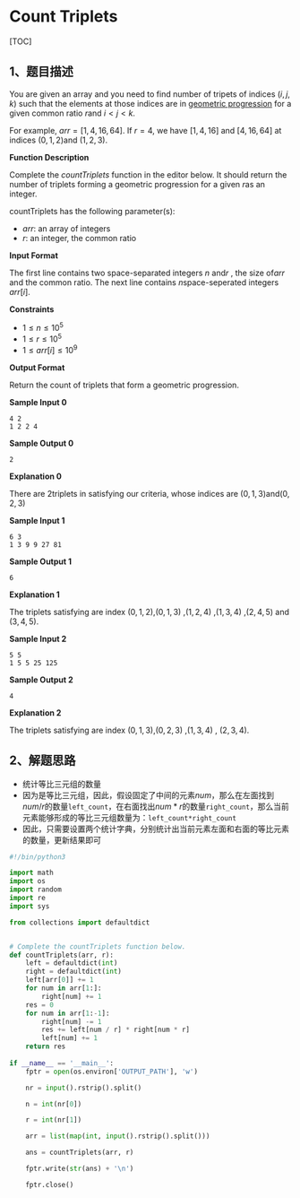 # Count Triplets

[TOC]

## 1、题目描述

You are given an array and you need to find number of tripets of indices $(i,j,k)$ such that the elements at those indices are in [geometric progression](https://en.wikipedia.org/wiki/Geometric_progression) for a given common ratio  $r$and $i<j<k$.

For example, $arr=[1,4,16,64]$. If $r=4$, we have $[1,4,16]$ and $[4,16,64]$ at indices $(0,1,2)$and $(1,2,3)$.

**Function Description**

Complete the *countTriplets* function in the editor below. It should return the number of triplets forming a geometric progression for a given $r$as an integer.

countTriplets has the following parameter(s):

-   *arr*: an array of integers
-   *r*: an integer, the common ratio

**Input Format**

The first line contains two space-separated integers $n$  and$r$ , the size of$arr$ and the common ratio.
The next line contains $n$space-seperated integers $arr[i]$.

**Constraints**

-   $1\le n \le 10^{5}$
-   $1\le r \le 10^{5}$
-   $1\le arr[i] \le 10^{9}$

**Output Format**

Return the count of triplets that form a geometric progression.

**Sample Input 0**

```
4 2
1 2 2 4
```

**Sample Output 0**

```
2
```

**Explanation 0**

There are $2$triplets in satisfying our criteria, whose indices are $(0,1,3)$and$(0,2,3)$ 

**Sample Input 1**

```
6 3
1 3 9 9 27 81
```

**Sample Output 1**

```
6
```

**Explanation 1**

The triplets satisfying are index $(0,1,2)$,$(0,1,3)$ ,$(1,2,4)$ ,$(1,3,4)$ ,$(2,4,5)$ and $(3,4,5)$.

**Sample Input 2**

```
5 5
1 5 5 25 125
```

**Sample Output 2**

```
4
```

**Explanation 2**

The triplets satisfying are index $(0,1,3)$,$(0,2,3)$ ,$(1,3,4)$ , $(2,3,4)$.

## 2、解题思路

-   统计等比三元组的数量
-   因为是等比三元组，因此，假设固定了中间的元素$num$，那么在左面找到$num/r$的数量`left_count`，在右面找出$num*r$的数量`right_count`，那么当前元素能够形成的等比三元组数量为：`left_count*right_count`
-   因此，只需要设置两个统计字典，分别统计出当前元素左面和右面的等比元素的数量，更新结果即可



```python
#!/bin/python3

import math
import os
import random
import re
import sys

from collections import defaultdict


# Complete the countTriplets function below.
def countTriplets(arr, r):
    left = defaultdict(int)
    right = defaultdict(int)
    left[arr[0]] += 1
    for num in arr[1:]:
        right[num] += 1
    res = 0
    for num in arr[1:-1]:
        right[num] -= 1
        res += left[num / r] * right[num * r]
        left[num] += 1
    return res
    
if __name__ == '__main__':
    fptr = open(os.environ['OUTPUT_PATH'], 'w')

    nr = input().rstrip().split()

    n = int(nr[0])

    r = int(nr[1])

    arr = list(map(int, input().rstrip().split()))

    ans = countTriplets(arr, r)

    fptr.write(str(ans) + '\n')

    fptr.close()

```

